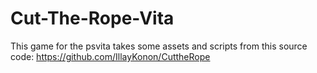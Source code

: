 # Cut-The-Rope-Vita
This game for the psvita takes some assets and scripts from this source code: https://github.com/IllayKonon/CuttheRope
